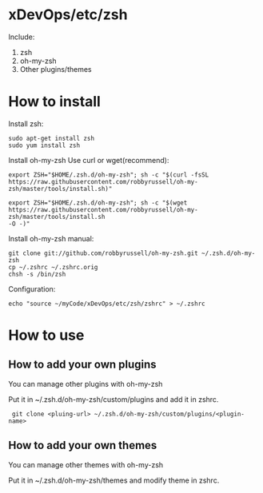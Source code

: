 # xDevOps/etc/zsh

Include:
1. zsh
2. oh-my-zsh
3. Other plugins/themes

# How to install

Install zsh:

    sudo apt-get install zsh
    sudo yum install zsh

Install oh-my-zsh Use curl or wget(recommend):

    export ZSH="$HOME/.zsh.d/oh-my-zsh"; sh -c "$(curl -fsSL
    https://raw.githubusercontent.com/robbyrussell/oh-my-zsh/master/tools/install.sh)"

    export ZSH="$HOME/.zsh.d/oh-my-zsh"; sh -c "$(wget
    https://raw.githubusercontent.com/robbyrussell/oh-my-zsh/master/tools/install.sh
    -O -)"

Install oh-my-zsh manual:

    git clone git://github.com/robbyrussell/oh-my-zsh.git ~/.zsh.d/oh-my-zsh
    cp ~/.zshrc ~/.zshrc.orig
    chsh -s /bin/zsh

Configuration:

    echo "source ~/myCode/xDevOps/etc/zsh/zshrc" > ~/.zshrc

# How to use

## How to add your own plugins

You can manage other plugins with oh-my-zsh

Put it in ~/.zsh.d/oh-my-zsh/custom/plugins and add it in zshrc.

     git clone <pluing-url> ~/.zsh.d/oh-my-zsh/custom/plugins/<plugin-name>

## How to add your own themes

You can manage other themes with oh-my-zsh

Put it in ~/.zsh.d/oh-my-zsh/themes and modify theme in zshrc.
